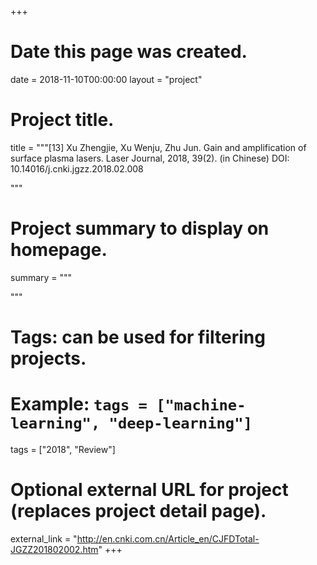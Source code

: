 +++
# Date this page was created.
date = 2018-11-10T00:00:00
layout = "project"

# Project title.
title = """[13] Xu Zhengjie, Xu Wenju, Zhu Jun. Gain and amplification of surface plasma lasers. Laser Journal, 2018, 39(2). (in Chinese) DOI: 10.14016/j.cnki.jgzz.2018.02.008

"""

# Project summary to display on homepage.
summary = """

 """

# Tags: can be used for filtering projects.
# Example: `tags = ["machine-learning", "deep-learning"]`
tags = ["2018", "Review"]

# Optional external URL for project (replaces project detail page).
external_link = "http://en.cnki.com.cn/Article_en/CJFDTotal-JGZZ201802002.htm"
+++
